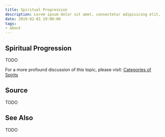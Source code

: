 ```yaml
---
title: Spiritual Progression
description: Lorem ipsum dolor sit amet, consectetur adipisicing elit, sed do eiusmod tempor incididunt ut labore et dolore magna aliqua.  TODO
date: 2019-02-01 19:00:00
tags:
- about
---
```


## Spiritual Progression
TODO

For a more profound discussion of this topic, please visit: [Categories of Spirits](/mediumship/spirit-categories)


## Source
TODO

## See Also
TODO
